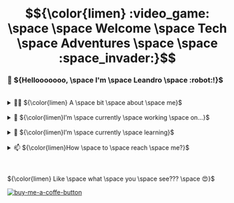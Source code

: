 # $${\color{limen} :video_game: \space \space Welcome \space Tech \space Adventures \space \space :space_invader:}$$ 

### :wave: ${Hellooooooo, \space I'm \space Leandro \space :robot:!}$

<br/>
<details>
  <summary>👨‍💻 ${\color{limen} A \space bit \space about \space me}$</summary>
  <div>
    <img src=""/>
  </div>
</details>

<br/>
<details>
  <summary>🔭 ${\color{limen}I’m \space currently \space working \space on...}$</summary>
</details>

<br/>
<details>
  <summary>🌱 ${\color{limen}I’m \space currently \space learning}$</summary>
</details>

<br/>
<details>
  <summary>📫 ${\color{limen}How \space to \space reach \space me?}$</summary>
</details>

<br/>
<br/>

${\color{limen} Like \space what \space you \space see??? \space 😍}$

[![buy-me-a-coffe-button]][buy-me-a-coffe-url]

<!-- Markdown shields and URLs -->
[linkedin-shield]: http://img.shields.io/badge/-LinkedIn-0077B5?style=for-the-badge&logo=Linkedin&logoColor=white
[linkedin-url]: https://www.linkedin.com/in/leandro-miranda-fahur-machado/
[medium-shield]: https://img.shields.io/badge/-Medium-333333?style=for-the-badge&logo=Medium&logoColor=white
[medium-url]: https://medium.com/@leandrofahur_
[buy-me-a-coffe-button]: https://www.buymeacoffee.com/assets/img/custom_images/yellow_img.png
[buy-me-a-coffe-url]: https://www.buymeacoffee.com/leandrofahy
<!-- 
  Usage example:
  [![linkedin-shield]][linkedin-url]  [![medium-shield]][medium-url] 
-->
